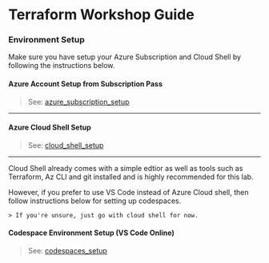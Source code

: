 # Terraform Workshop Guide

### Environment Setup

Make sure you have setup your Azure Subscription and Cloud Shell by following the instructions below.

####  Azure Account Setup from Subscription Pass

> See: [azure_subscription_setup](https://github.com/suren-m/remote-workshop-env/blob/master/azure_subscription/az_subscription_setup.md)

---
####  Azure Cloud Shell Setup

> See: [cloud_shell_setup](https://github.com/suren-m/remote-workshop-env/blob/master/cloud_shell/cloud_shell_setup.md)

---

Cloud Shell already comes with a simple edtior as well as tools such as Terraform, Az CLI and git installed and is highly recommended  for this lab. 

However, if you prefer to use VS Code instead of Azure Cloud shell, then follow instructions below for setting up codespaces.

    > If you're unsure, just go with cloud shell for now.

#### Codespace Environment Setup (VS Code Online)

> See: [codespaces_setup](https://github.com/suren-m/remote-workshop-env/blob/master/codespaces/codespaces_setup.md)